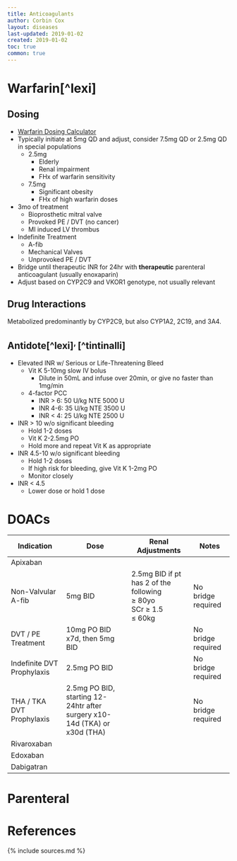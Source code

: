 ```yaml
---
title: Anticoagulants
author: Corbin Cox
layout: diseases
last-updated: 2019-01-02
created: 2019-01-02
toc: true
common: true
---
```


# Warfarin[^lexi]

## Dosing

* [Warfarin Dosing Calculator](http://www.warfarindosing.org/Source/Home.aspx)
* Typically initiate at 5mg QD and adjust, consider 7.5mg QD or 2.5mg QD in special populations
  * 2.5mg
    * Elderly
    * Renal impairment
    * FHx of warfarin sensitivity
  * 7.5mg
    * Significant obesity
    * FHx of high warfarin doses
* 3mo of treatment
  * Bioprosthetic mitral valve
  * Provoked PE / DVT (no cancer)
  * MI induced LV thrombus
* Indefinite Treatment
  * A-fib
  * Mechanical Valves
  * Unprovoked PE / DVT
* Bridge until therapeutic INR for 24hr with **therapeutic** parenteral anticoagulant (usually enoxaparin)
* Adjust based on CYP2C9 and VKOR1 genotype, not usually relevant

## Drug Interactions

Metabolized predominantly by CYP2C9, but also CYP1A2, 2C19, and 3A4.

## Antidote[^lexi]<sup>, </sup>[^tintinalli]

* Elevated INR w/ Serious or Life-Threatening Bleed
  * Vit K 5-10mg slow IV bolus
    * Dilute in 50mL and infuse over 20min,  or give no faster than 1mg/min
  * 4-factor PCC
    * INR &gt; 6: 50 U/kg NTE 5000 U
    * INR 4-6: 35 U/kg NTE 3500 U
    * INR &lt; 4: 25 U/kg NTE 2500 U
* INR &gt; 10 w/o significant bleeding
  * Hold 1-2 doses
  * Vit K 2-2.5mg PO
  * Hold more and repeat Vit K as appropriate
* INR 4.5-10 w/o significant bleeding
  * Hold 1-2 doses
  * If high risk for bleeding, give Vit K 1-2mg PO
  * Monitor closely
* INR &lt; 4.5
  * Lower dose or hold 1 dose

# DOACs

| Indication                 | Dose                                                         | Renal Adjustments                                            | Notes              |
| -------------------------- | ------------------------------------------------------------ | ------------------------------------------------------------ | ------------------ |
| Apixaban                   |                                                              |                                                              |                    |
| Non-Valvular A-fib         | 5mg BID                                                      | 2.5mg BID if pt has 2 of the following<br />&ge; 80yo<br />SCr &ge; 1.5<br />&le; 60kg | No bridge required |
| DVT / PE Treatment         | 10mg PO BID x7d, then 5mg BID                                |                                                              | No bridge required |
| Indefinite DVT Prophylaxis | 2.5mg PO BID                                                 |                                                              | No bridge required |
| THA / TKA DVT Prophylaxis  | 2.5mg PO BID, starting 12-24htr after surgery x10-14d (TKA) or x30d (THA) |                                                              | No bridge required |
| Rivaroxaban                |                                                              |                                                              |                    |
| Edoxaban                   |                                                              |                                                              |                    |
| Dabigatran                 |                                                              |                                                              |                    |



# Parenteral





# References

{% include sources.md %}